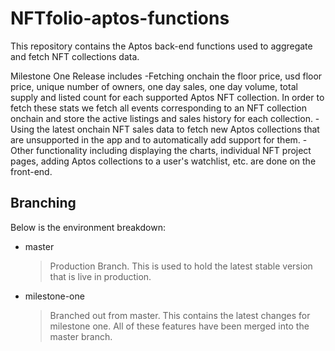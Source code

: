 # NFTfolio-aptos-functions

This repository contains the Aptos back-end functions used to aggregate and fetch NFT collections data.

Milestone One Release includes
-Fetching onchain the floor price, usd floor price, unique number of owners, one day sales, one day volume, total supply and listed count for each supported Aptos NFT collection. In order to fetch these stats we fetch all events corresponding to an NFT collection onchain and store the active listings and sales history for each collection.
-Using the latest onchain NFT sales data to fetch new Aptos collections that are unsupported in the app and to automatically add support for them.
-Other functionality including displaying the charts, individual NFT project pages, adding Aptos collections to a user's watchlist, etc. are done on the front-end.

## Branching

Below is the environment breakdown:

- master

  > Production Branch. This is used to hold the latest stable version that is live in production.

- milestone-one

  > Branched out from master. This contains the latest changes for milestone one. All of these features have been merged into the master branch.
